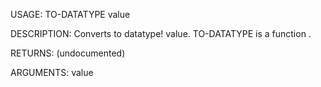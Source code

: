 USAGE:
     TO-DATATYPE value 

DESCRIPTION:
     Converts to datatype! value.
     TO-DATATYPE is a function .

RETURNS:
    (undocumented)

ARGUMENTS:
    value
